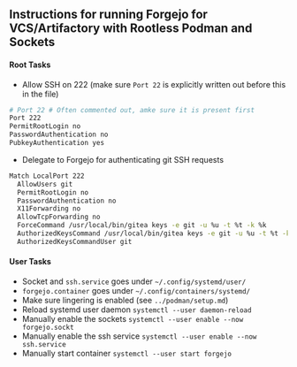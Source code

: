 ## Instructions for running Forgejo for VCS/Artifactory with Rootless Podman and Sockets

#### Root Tasks
- Allow SSH on 222 (make sure `Port 22` is explicitly written out before this in the file)
```bash
# Port 22 # Often commented out, amke sure it is present first
Port 222
PermitRootLogin no
PasswordAuthentication no
PubkeyAuthentication yes

```

-  Delegate to Forgejo for authenticating git SSH requests
```bash
Match LocalPort 222
  AllowUsers git
  PermitRootLogin no
  PasswordAuthentication no
  X11Forwarding no
  AllowTcpForwarding no
  ForceCommand /usr/local/bin/gitea keys -e git -u %u -t %t -k %k
  AuthorizedKeysCommand /usr/local/bin/gitea keys -e git -u %u -t %t -k %k
  AuthorizedKeysCommandUser git
```

#### User Tasks
- Socket and `ssh.service` goes under `~/.config/systemd/user/`
- `forgejo.container` goes under `~/.config/containers/systemd/`
- Make sure lingering is enabled (see `../podman/setup.md`)
- Reload systemd user daemon `systemctl --user daemon-reload`
- Manually enable the sockets `systemctl --user enable --now forgejo.sockt`
- Manually enable the ssh service `systemctl --user enable --now ssh.service`
- Manually start container `systemctl --user start forgejo`